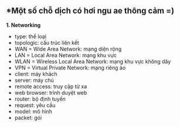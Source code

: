 *Một số chỗ dịch có hơi ngu ae thông cảm =)
---
**1. Networking**
- type: thể loại
- topologic: cấu trúc liên kết
- WAN = Wide Area Network: mạng diện rộng
- LAN = Local Area Network: mạng khu vực
- WLAN = Wireless Local Area Network: mạng khu vực không dây
- VPN = Virtual Private Network: mạng riêng ảo
- client: máy khách
- server: máy chủ
- remote access: truy cập từ xa
- web browser: trình duyệt web
- router: bộ định tuyến
- request: yêu cầu
- model: mô hình
- packet: gói
